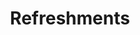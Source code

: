 ---
title: Refreshments
price: R65 000
limit: 1
logo: refreshment-cpt.png
large-logo: refreshment-header.png
logo_size: 100

# Expo info
expo: yes
banners: 2

#benefits
passes: 1
discount_disabled: false

exclusive:
    - Exclusive logo on 2 x refreshment bars, branded cup sleeves for 900 servings of speciality coffee and 400 fruit crushes or something similar
    - Exclusive branding on serviettes
    - Exclusive branding at catering stations
    - Option to add a branded re-usable coffee cup to be added to delegate bag *price available on request

sold_out: yes
order: 80
---